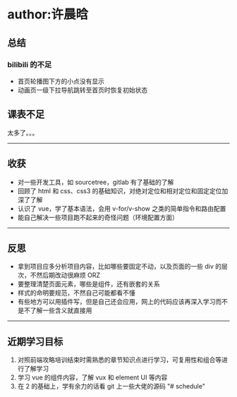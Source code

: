 # author:许晨晗

## 总结

### bilibili 的不足

- 首页轮播图下方的小点没有显示
- 动画页一级下拉导航跳转至首页时恢复初始状态

## 课表不足

太多了。。。

---

## 收获

- 对一些开发工具，如 sourcetree，gitlab 有了基础的了解
- 回顾了 html 和 css、css3 的基础知识，对绝对定位和相对定位和固定定位加深了了解
- 认识了 vue，学了基本语法，会用 v-for/v-show 之类的简单指令和路由配置
- 能自己解决一些项目跑不起来的奇怪问题（环境配置方面）

---

## 反思

- 拿到项目应多分析项目内容，比如哪些要固定不动，以及页面的一些 div 的层次，不然后期改动很麻烦 ORZ
- 要整理清楚页面元素，哪些是组件，还有嵌套的关系
- 样式的命明要规范，不然自己可能都看不懂
- 有些地方可以用插件写，但是自己还会应用，网上的代码应该再深入学习而不是不了解一些含义就直接用

---

## 近期学习目标

1. 对照前端攻略培训结束时需熟悉的章节知识点进行学习，可复用性和组合等进行了解学习
2. 学习 vue 的组件内容，了解 vux 和 element UI 等内容
3. 在 2 的基础上，学有余力的话看 git 上一些大佬的源码
"# schedule" 
